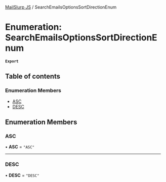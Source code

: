 [MailSlurp JS](../README.md) / SearchEmailsOptionsSortDirectionEnum

# Enumeration: SearchEmailsOptionsSortDirectionEnum

**`Export`**

## Table of contents

### Enumeration Members

- [ASC](SearchEmailsOptionsSortDirectionEnum.md#asc)
- [DESC](SearchEmailsOptionsSortDirectionEnum.md#desc)

## Enumeration Members

### ASC

• **ASC** = ``"ASC"``

___

### DESC

• **DESC** = ``"DESC"``
